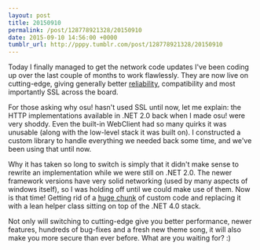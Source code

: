 ```yaml
---
layout: post
title: 20150910
permalink: /post/128778921328/20150910
date: 2015-09-10 14:56:00 +0000
tumblr_url: http://pppy.tumblr.com/post/128778921328/20150910
---
```

Today I finally managed to get the network code updates I've been coding up over the last couple of months to work flawlessly. They are now live on cutting-edge, giving generally better [reliability](http://puu.sh/k6k6h/045d4977de.mp4), compatibility and most importantly SSL across the board.

For those asking why osu! hasn't used SSL until now, let me explain: the HTTP implementations available in .NET 2.0 back when I made osu! were very shoddy. Even the built-in WebClient had so many quirks it was unusable (along with the low-level stack it was built on). I constructed a custom library to handle everything we needed back some time, and we've been using that until now.

Why it has taken so long to switch is simply that it didn't make sense to rewrite an implementation while we were still on .NET 2.0. The newer framework versions have very solid networking (used by many aspects of windows itself), so I was holding off until we could make use of them. Now is that time! Getting rid of a [huge chunk](http://puu.sh/k6gUM/a3d4b78ebe.png) of custom code and replacing it with a lean helper class sitting on top of the .NET 4.0 stack.

Not only will switching to cutting-edge give you better performance, newer features, hundreds of bug-fixes and a fresh new theme song, it will also make you more secure than ever before. What are you waiting for? :)